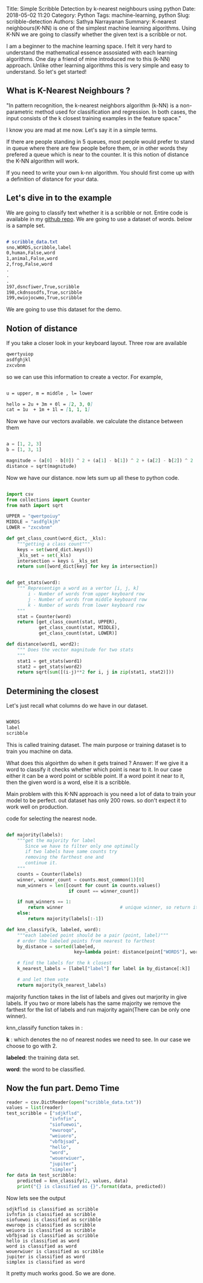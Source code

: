 Title: Simple Scribble Detection by k-nearest neighbours using python
Date: 2018-05-02 11:20
Category: Python
Tags: machine-learning, python
Slug: scribble-detection
Authors: Sathya Narrayanan
Summary: K-nearest neighbours(K-NN) is one of the simplest machine learning algorithms. Using K-NN we are going to classify whether the given text is a scribble or not.

I am a beginner to the machine learning space. I felt it very hard to understand the mathematical essence assosiated with each learning algorithms. One day a friend of mine introduced me to this (k-NN) approach. Unlike other learning algorithms this is very simple and easy to understand. So let's get started!

## What is K-Nearest Neighbours ?

"In pattern recognition, the k-nearest neighbors algorithm (k-NN) is a non-parametric method used for classification and regression. In both cases, the input consists of the k closest training examples in the feature space."

I know you are mad at me now. Let's say it in a simple terms.

If there are people standing in 5 queues, most people would prefer to stand in queue where there are few people before them, or in other words they prefered a queue which is near to the counter. It is this notion of distance the K-NN algorithm will work.

If you need to write your own k-nn algorithm. You should first come up with a definition of distance for your data.

## Let's dive in to the example

We are going to classify text whether it is a scribble or not. 
Entire code is available in my [github repo](https://github.com/sourcepirate/scribble-detection).
We are going to use a dataset of words.
below is a sample set.

```md

# scribble_data.txt
sno,WORDS,scribble,label
0,human,False,word
1,animal,False,word
2,frog,False,word
.
.
.
197,dsncfiwer,True,scribble
198,ckdnsosdfs,True,scribble
199,ewiojocwmo,True,scribble

```

We are going to use this dataset for the demo.

## Notion of distance

If you take a closer look in your keyboard layout. Three row are available

```md
qwertyuiop
asdfghjkl
zxcvbnm
```
so we can use this information to create a vector. For example,

```md

u = upper, m = middle , l= lower

hello = 2u + 3m + 0l = [2, 3, 0]
cat = 1u  + 1m + 1l = [1, 1, 1]

```

Now we have our vectors available. we calculate the distance between them

```python

a = [1, 2, 3]
b = [1, 3, 1]

magnitude = (a[0] - b[0]) ^ 2 + (a[1] - b[1]) ^ 2 + (a[2] - b[2]) ^ 2
distance = sqrt(magnitude)

```

Now we have our distance. now lets sum up all these to python code.

```python

import csv
from collections import Counter
from math import sqrt

UPPER = "qwertpoiuy"
MIDDLE = "asdfglkjh"
LOWER = "zxcvbnm"

def get_class_count(word_dict, _kls):
    """getting a class count"""
    keys = set(word_dict.keys())
    _kls_set = set(_kls)
    intersection = keys & _kls_set
    return sum([word_dict[key] for key in intersection])


def get_stats(word):
    """ Representign a word as a vertor [i, j, k]
        i - Number of words from upper keyboard row
        j - Number of words from middle keyboard row
        k - Number of words from lower keyboard row
    """
    stat = Counter(word)
    return [get_class_count(stat, UPPER),
            get_class_count(stat, MIDDLE),
            get_class_count(stat, LOWER)]

def distance(word1, word2):
    """ Does the vector magnitude for two stats
    """
    stat1 = get_stats(word1)
    stat2 = get_stats(word2)
    return sqrt(sum([(i-j)**2 for i, j in zip(stat1, stat2)]))

```

## Determining the closest

Let's just recall what columns do we have in our dataset.

```md

WORDS
label
scribble

```

This is called training dataset. The main purpose or training dataset is to train
you machine on data.

What does this algoirthm do when it gets trained ?
Answer: If we give it a word to classify it checks whether which point is near to it. In our case either 
it can be a word point or scibble point. If a word point it near to it, then the given word is a word,
else it is a scribble.

Main problem with this K-NN approach is you need a lot of data to train your model to be perfect.
out dataset has only 200 rows. so don't expect it to work well on production.

code for selecting the nearest node.

```python

def majority(labels):
    """get the majority for label
       Since we have to filter only one optimally
       if two labels have same counts try
       removing the farthest one and
       continue it.
    """
    counts = Counter(labels)
    winner, winner_count = counts.most_common(1)[0]
    num_winners = len([count for count in counts.values()
                       if count == winner_count])

    if num_winners == 1:
        return winner                     # unique winner, so return it
    else:
        return majority(labels[:-1])

def knn_classify(k, labeled, word):
    """each labeled point should be a pair (point, label)"""
    # order the labeled points from nearest to farthest
    by_distance = sorted(labeled,
                         key=lambda point: distance(point["WORDS"], word))

    # find the labels for the k closest
    k_nearest_labels = [label["label"] for label in by_distance[:k]]

    # and let them vote
    return majority(k_nearest_labels)

```

majority function takes in the list of labels and gives out marjority in give labels. If you two or more labels has the same majority we remove the farthest for the list of labels and run majority again(There can be only one winner).

knn_classify function takes in :

**k** : which denotes the no of nearest nodes we need to see. In our case we choose to go with 2.

**labeled**: the training data set.

**word**: the word to be classified.


## Now the fun part. Demo Time

```python
reader = csv.DictReader(open("scribble_data.txt"))
values = list(reader)
test_scribble = ["sdjkflsd", 
                "ivfnfin",
                "siofuewoi",
                "ewuroqo",
                "weiuoro",
                "vbfbjsad",
                "hello",
                "word",
                "wouerwiuer",
                "jupiter",
                "simplex"]
for data in test_scribble:
    predicted = knn_classify(2, values, data)
    print("{} is classified as {}".format(data, predicted))
```

Now lets see the output

```
sdjkflsd is classified as scribble
ivfnfin is classified as scribble
siofuewoi is classified as scribble
ewuroqo is classified as scribble
weiuoro is classified as scribble
vbfbjsad is classified as scribble
hello is classified as word
word is classified as word
wouerwiuer is classified as scribble
jupiter is classified as word
simplex is classified as word

```

It pretty much works good. So we are done.

